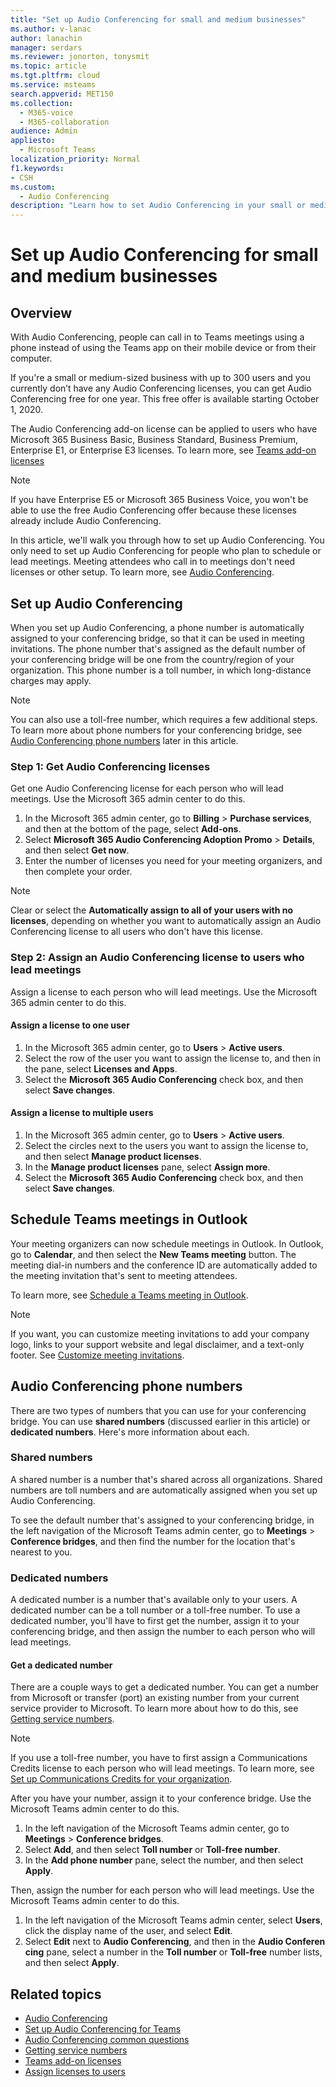 ```yaml
---
title: "Set up Audio Conferencing for small and medium businesses"
ms.author: v-lanac
author: lanachin
manager: serdars
ms.reviewer: jonorton, tonysmit
ms.topic: article
ms.tgt.pltfrm: cloud
ms.service: msteams
search.appverid: MET150
ms.collection: 
  - M365-voice
  - M365-collaboration
audience: Admin
appliesto: 
  - Microsoft Teams
localization_priority: Normal
f1.keywords:
- CSH
ms.custom: 
  - Audio Conferencing
description: "Learn how to set Audio Conferencing in your small or medium business for people who need to use a phone to call in to meetings. "
---
```


# Set up Audio Conferencing for small and medium businesses

## Overview

With Audio Conferencing, people can call in to Teams meetings using a phone instead of using the Teams app on their mobile device or from their computer.  

If you're a small or medium-sized business with up to 300 users and you currently don’t have any Audio Conferencing licenses, you can get Audio Conferencing free for one year. This free offer is available starting October 1, 2020.

The Audio Conferencing add-on license can be applied to users who have Microsoft 365 Business Basic, Business Standard, Business Premium, Enterprise E1, or Enterprise E3 licenses. To learn more, see [Teams add-on licenses](teams-add-on-licensing/microsoft-teams-add-on-licensing.md)

> [!NOTE]
> If you have Enterprise E5 or Microsoft 365 Business Voice, you won't be able to use the free Audio Conferencing offer because these licenses already include Audio Conferencing.

In this article, we'll walk you through how to set up Audio Conferencing. You only need to set up Audio Conferencing for people who plan to schedule or lead meetings. Meeting attendees who call in to meetings don't need licenses or other setup. To learn more, see [Audio Conferencing](audio-conferencing-in-office-365.md).

## Set up Audio Conferencing 

When you set up Audio Conferencing, a phone number is automatically assigned to your conferencing bridge, so that it can be used in meeting invitations. The phone number that's assigned as the default number of your conferencing bridge will be one from the country/region of your organization. This phone number is a toll number, in which long-distance charges may apply.

> [!NOTE]
> You can also use a toll-free number, which requires a few additional steps. To learn more about phone numbers for your conferencing bridge, see [Audio Conferencing phone numbers](#audio-conferencing-phone-numbers) later in this article.

### Step 1: Get Audio Conferencing licenses

Get one Audio Conferencing license for each person who will lead meetings. Use the Microsoft 365 admin center to do this.

1. In the Microsoft 365 admin center, go to **Billing** > **Purchase services**, and then at the bottom of the page, select **Add-ons**. 
2. Select **Microsoft 365 Audio Conferencing Adoption Promo** > **Details**, and then select **Get now**.
3. Enter the number of licenses you need for your meeting organizers, and then complete your order.

> [!NOTE]
> Clear or select the **Automatically assign to all of your users with no licenses**, depending on whether you want to automatically assign an Audio Conferencing license to all users who don't have this license.

### Step 2: Assign an Audio Conferencing license to users who lead meetings

Assign a license to each person who will lead meetings. Use the Microsoft 365 admin center to do this.

#### Assign a license to one user

1. In the Microsoft 365 admin center, go to **Users** > **Active users**.  
2. Select the row of the user you want to assign the license to, and then in the pane, select **Licenses and Apps**.
3. Select the **Microsoft 365 Audio Conferencing** check box, and then select **Save changes**. 

#### Assign a license to multiple users

1. In the Microsoft 365 admin center, go to **Users** > **Active users**.  
2. Select the circles next to the users you want to assign the license to, and then select **Manage product licenses**.
3. In the **Manage product licenses** pane, select **Assign more**.
4. Select the **Microsoft 365 Audio Conferencing** check box, and then select **Save changes**.  

## Schedule Teams meetings in Outlook

Your meeting organizers can now schedule meetings in Outlook. In Outlook, go to **Calendar**, and then select the **New Teams meeting** button. The meeting dial-in numbers and the conference ID are automatically added to the meeting invitation that's sent to meeting attendees.

To learn more, see [Schedule a Teams meeting in Outlook](https://support.microsoft.com/office/schedule-a-teams-meeting-from-outlook-883cc15c-580f-441a-92ea-0992c00a9b0f).

> [!NOTE]
> If you want, you can customize meeting invitations to add your company logo, links to your support website and legal disclaimer, and a text-only footer. See [Customize meeting invitations](meeting-settings-in-teams.md#customize-meeting-invitations).

## Audio Conferencing phone numbers

There are two types of numbers that you can use for your conferencing bridge. You can use **shared numbers** (discussed earlier in this article) or **dedicated numbers**. Here's more information about each.

### Shared numbers

A shared number is a number that's shared across all organizations. Shared numbers are toll numbers and are automatically assigned when you set up Audio Conferencing.

To see the default number that's assigned to your conferencing bridge, in the left navigation of the Microsoft Teams admin center, go to **Meetings** > **Conference bridges**, and then find the number for the location that's nearest to you.

### Dedicated numbers

A dedicated number is a number that's available only to your users. A dedicated number can be a toll number or a toll-free number. To use a dedicated number, you'll have to first get the number, assign it to your conferencing bridge, and then assign the number to each person who will lead meetings.

#### Get a dedicated number

There are a couple ways to get a dedicated number. You can get a number from Microsoft or transfer (port) an existing number from your current service provider to Microsoft. To learn more about how to do this, see [Getting service numbers](getting-service-phone-numbers.md).

> [!NOTE]
> If you use a toll-free number, you have to first assign a Communications Credits license to each person who will lead meetings. To learn more, see [Set up Communications Credits for your organization](set-up-communications-credits-for-your-organization.md).

After you have your number, assign it to your conference bridge. Use the Microsoft Teams admin center to do this.

1. In the left navigation of the Microsoft Teams admin center, go to **Meetings** > **Conference bridges**.
2. Select **Add**, and then select **Toll number** or **Toll-free number**.
3. In the **Add phone number** pane, select the number, and then select **Apply**.

Then, assign the number for each person who will lead meetings. Use the Microsoft Teams admin center to do this.

1. In the left navigation of the Microsoft Teams admin center, select **Users**, click the display name of the user, and select **Edit**.
2. Select **Edit** next to **Audio Conferencing**, and then in the **Audio Conferencing** pane, select a number in the **Toll number** or **Toll-free** number lists, and then select **Apply**.

## Related topics

- [Audio Conferencing](audio-conferencing-in-office-365.md)
- [Set up Audio Conferencing for Teams](set-up-audio-conferencing-in-teams.md)
- [Audio Conferencing common questions](audio-conferencing-common-questions.md)
- [Getting service numbers](getting-service-phone-numbers.md)
- [Teams add-on licenses](teams-add-on-licensing/microsoft-teams-add-on-licensing.md)
- [Assign licenses to users](https://docs.microsoft.com/microsoft-365/admin/manage/assign-licenses-to-users)

